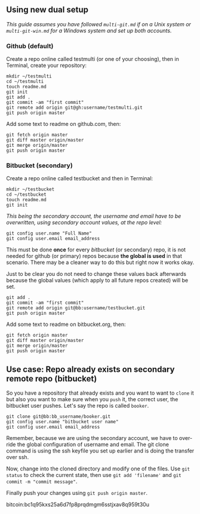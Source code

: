 ## Using new dual setup
*This guide assumes you have followed `multi-git.md` if on a Unix system or `multi-git-win.md` for a Windows system and set up both accounts.*

### Github (default)
Create a repo online called testmulti (or one of your choosing), then in Terminal,
create your repository:

```shell
mkdir ~/testmulti
cd ~/testmulti
touch readme.md
git init
git add .
git commit -am "first commit"
git remote add origin git@gh:username/testmulti.git
git push origin master
```

Add some text to readme on github.com, then:

```shell
git fetch origin master
git diff master origin/master
git merge origin/master
git push origin master
```

### Bitbucket (secondary)
Create a repo online called testbucket and then in Terminal:

```shell
mkdir ~/testbucket
cd ~/testbucket
touch readme.md
git init
```

*This being the secondary account, the username and email have to be
overwritten, using secondary account values, at the repo level:*

```shell
git config user.name "Full Name"
git config user.email email_address
```

This must be done **once** for every *bitbucket* (or secondary) repo, it is not 
needed for github (or primary) repos because **the global is used** in that scenario. 
There may be a cleaner way to do this but right now it works okay.  

Just to be clear you do not need to change these values back afterwards because the 
global values (which apply to all future repos created) will be set.  

```shell
git add .
git commit -am "first commit"
git remote add origin git@bb:username/testbucket.git
git push origin master
```  

Add some text to readme on bitbucket.org, then:  

```shell
git fetch origin master
git diff master origin/master
git merge origin/master
git push origin master
```

## Use case: Repo already exists on secondary remote repo (bitbucket)
So you have a repository that already exists and you want to want to `clone` it 
but also you want to make sure when you `push` it, the correct user, the bitbucket 
user pushes. Let's say the repo is called `booker`.

```shell
git clone git@bb:bb_username/booker.git
git config user.name "bitbucket user name"
git config user.email email_address
```

Remember, because we are using the secondary account, we have to over-ride the global configuration of username and email. The git clone command is using the ssh keyfile you set up earlier and is doing the transfer over ssh.

Now, change into the cloned directory and modify one of the files. Use `git status` to check the current state, then use `git add 'filename'` and `git commit -m "commit message"`.

Finally push your changes using `git push origin master`.

bitcoin:bc1q95kxs25a6d7fp8prqdmgm6sstjxav8q959t30u
